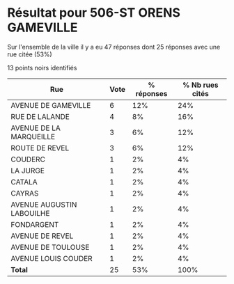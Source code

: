 # Résultat pour 506-ST ORENS GAMEVILLE

Sur l'ensemble de la ville il y a eu 47 réponses dont 25 réponses avec une rue citée (53%)

13 points noirs identifiés

| Rue | Vote | % réponses | % Nb rues cités|
|-----|------|------------|----------------|
| AVENUE DE GAMEVILLE | 6 | 12% | 24%|
| RUE DE LALANDE | 4 | 8% | 16%|
| AVENUE DE LA MARQUEILLE | 3 | 6% | 12%|
| ROUTE DE REVEL | 3 | 6% | 12%|
| COUDERC | 1 | 2% | 4%|
| LA JURGE | 1 | 2% | 4%|
| CATALA | 1 | 2% | 4%|
| CAYRAS | 1 | 2% | 4%|
| AVENUE AUGUSTIN LABOUILHE | 1 | 2% | 4%|
| FONDARGENT | 1 | 2% | 4%|
| AVENUE DE REVEL | 1 | 2% | 4%|
| AVENUE DE TOULOUSE | 1 | 2% | 4%|
| AVENUE LOUIS COUDER | 1 | 2% | 4%|
| **Total** | 25 | 53% | 100%|

